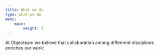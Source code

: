```yaml
---
title: What we do
type: what-we-do
menu:
    main:
        weight: 2
---
```

At Objecteam we believe that collaboration among diffenrent disciplines enriches our work: